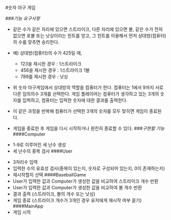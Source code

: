 #숫자 야구 게임

###*기능 요구사항*
* 같은 수가 같은 자리에 있으면 스트라이크, 다른 자리에 있으면 볼, 같은 수가 전혀 없으면 포볼 또는 낫싱이라는 힌트를 얻고, 그 힌트를 이용해서 먼저 상대방(컴퓨터)의 수를 맞추면 승리한다.
* 예) 상대방(컴퓨터)의 수가 425일 때, 
    * 123을 제시한 경우 : 1스트라이크
    * 456을 제시한 경우 : 1스트라이크 1볼
    * 789를 제시한 경우 : 낫싱

* 위 숫자 야구게임에서 상대방의 역할을 컴퓨터가 한다. 컴퓨터는 1에서 9까지 서로 다른 임의의수 3개를 선택한다. 게임 플레이어는 컴퓨터가 생각하고 있는 3개의 숫자를 입력하고, 컴퓨터는 입력한 숫자에 대한 결과를 출력한다.
* 이 같은 과정을 반복해 컴퓨터가 선택한 3개의 숫자를 모두 맞히면 게임이 종료된다.
* 게임을 종료한 후 게임을 다시 시작하거나 완전히 종료할 수 있다.
###*구현할 기능*
####Computer
- 1-9로 이루어진 세 난수 생성
- 세 난수의 중복 검사
####User
* 3자리수 입력
* 입력한 수의 유효성 검사(중복이 있는지, 숫자로 구성되어 있는지, 0이 존재하는지)
* 재시작할지 선택
####BaseballGame
* User가 입력한 값과 Computer가 생성한 값을 비교하여 스트라이크 개수 반환
* User가 입력한 값과 Computer가 생성한 값을 비교하여 볼 개수 반환
* 결과 출력 (스트라이크, 볼의 개수 또는 낫싱)
* 게임 종료 (스트라이크 개수가 3개인 경우 유저에게 재시작 여부 묻기)
####MainApp
* 게임 시작
